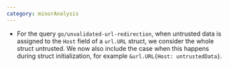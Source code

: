 ```yaml
---
category: minorAnalysis
---
```

* For the query `go/unvalidated-url-redirection`, when untrusted data is assigned to the `Host` field of a `url.URL` struct, we consider the whole struct untrusted. We now also include the case when this happens during struct initialization, for example `&url.URL{Host: untrustedData}`.
